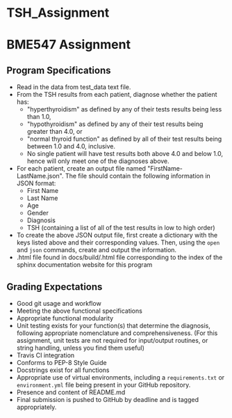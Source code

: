 # TSH_Assignment
# BME547 Assignment 


## Program Specifications
* Read in the data from test_data text file.
* From the TSH results from each patient, diagnose whether the patient has:
  + "hyperthyroidism" as defined by any of their tests results being less than 1.0,
  + "hypothyroidism" as defined by any of their test results being greater than 4.0, or
  + "normal thyroid function" as defined by all of their test results being
  between 1.0 and 4.0, inclusive.
  + No single patient will have test results both above 4.0 and below 1.0,
  hence will only meet one of the diagnoses above.
* For each patient, create an output file named "FirstName-LastName.json".
The file should contain the following information in JSON format: 
  + First Name
  + Last Name
  + Age
  + Gender
  + Diagnosis
  + TSH (containing a list of all of the test results in low to high order)
* To create the above JSON output file, first create a dictionary with the keys
listed above and their corresponding values.  Then, using the `open` and `json`
commands, create and output the information.
* .html file found in docs/build/.html file corresponding to the index of the sphinx 
documentation website for this program 


## Grading Expectations
* Good git usage and workflow
* Meeting the above functional specifications
* Appropriate functional modularity
* Unit testing exists for your function(s) that determine the diagnosis, 
following appropriate nomenclature and comprehensiveness.
(For this assignment, unit tests are not required for input/output routines, or
string handling, unless you find them useful)
* Travis CI integration
* Conforms to PEP-8 Style Guide 
* Docstrings exist for all functions
* Appropriate use of virtual environments, including a `requirements.txt` or 
`environment.yml` file being present in your GitHub repository.
* Presence and content of README.md
* Final submission is pushed to GitHub by deadline and is tagged appropriately.
